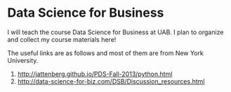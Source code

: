 # Data Science for Business
I will teach the course Data Science for Business at UAB. I plan to organize and collect my course materials here!

The useful links are as follows and most of them are from New York University.
  1. http://jattenberg.github.io/PDS-Fall-2013/python.html
  2. http://data-science-for-biz.com/DSB/Discussion_resources.html
